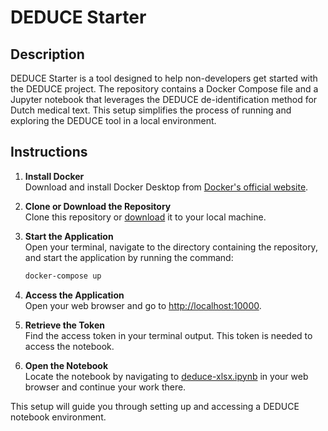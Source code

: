 # DEDUCE Starter

## Description
DEDUCE Starter is a tool designed to help non-developers get started with the DEDUCE project. The repository contains a Docker Compose file and a Jupyter notebook that leverages the DEDUCE de-identification method for Dutch medical text. This setup simplifies the process of running and exploring the DEDUCE tool in a local environment.

## Instructions

1. **Install Docker**  
   Download and install Docker Desktop from [Docker's official website](https://www.docker.com/products/docker-desktop/).

2. **Clone or Download the Repository**  
   Clone this repository or [download](https://github.com/putssander/deduce-starter/archive/refs/heads/main.zip) it to your local machine.

3. **Start the Application**  
   Open your terminal, navigate to the directory containing the repository, and start the application by running the command:
   ```sh
   docker-compose up
   ```

4. **Access the Application**  
   Open your web browser and go to [http://localhost:10000](http://localhost:10000).

5. **Retrieve the Token**  
   Find the access token in your terminal output. This token is needed to access the notebook.

6. **Open the Notebook**  
   Locate the notebook by navigating to [deduce-xlsx.ipynb](http://localhost:10000/lab/tree/work/deduce-xlsx.ipynb) in your web browser and continue your work there.

This setup will guide you through setting up and accessing a DEDUCE notebook environment.